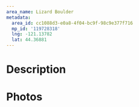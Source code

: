 ```yaml
---
area_name: Lizard Boulder
metadata:
  area_id: cc1088d3-e0a8-4f04-bc9f-98c9e377f716
  mp_id: '119728318'
  lng: -121.13782
  lat: 44.36881
---
```

# Description

# Photos

